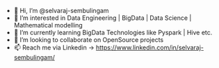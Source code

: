 - 👋 Hi, I’m @selvaraj-sembulingam
- 👀 I’m interested in Data Engineering | BigData | Data Science | Mathematical modelling
- 🌱 I’m currently learning BigData Technologies like Pyspark | Hive etc. 
- 💞️ I’m looking to collaborate on OpenSource projects
- 📫 Reach me via Linkedin -> https://www.linkedin.com/in/selvaraj-sembulingam/

<!---
selvaraj-sembulingam/selvaraj-sembulingam is a ✨ special ✨ repository because its `README.md` (this file) appears on your GitHub profile.
You can click the Preview link to take a look at your changes.
--->

